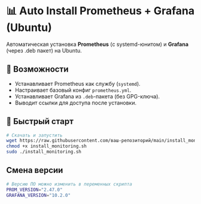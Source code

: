 # 📊 Auto Install Prometheus + Grafana (Ubuntu)

Автоматическая установка **Prometheus** (с systemd-юнитом) и **Grafana** (через .deb пакет) на Ubuntu.

## 📌 Возможности
- Устанавливает Prometheus как службу (`systemd`).
- Настраивает базовый конфиг `prometheus.yml`.
- Устанавливает Grafana из `.deb`-пакета (без GPG-ключа).
- Выводит ссылки для доступа после установки.

## 🚀 Быстрый старт
```bash
# Скачать и запустить
wget https://raw.githubusercontent.com/ваш-репозиторий/main/install_monitoring.sh
chmod +x install_monitoring.sh
sudo ./install_monitoring.sh
```

## Смена версии
```bash
# Версию ПО можно изменить в переменных скрипта
PROM_VERSION="2.47.0"
GRAFANA_VERSION="10.2.0"
```